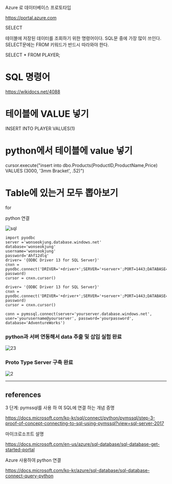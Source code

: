 Azure 로 데이터베이스 프로토타입 

https://portal.azure.com


SELECT

테이블에 저장된 데이터를 조회하기 위한 명령어이다.
SQL문 중에 가장 많이 쓰인다.
SELECT문에는 FROM 키워드가 반드시 따라와야 한다.


SELECT * FROM PLAYER;


# SQL 명령어

https://wikidocs.net/4088

# 테이블에 VALUE 넣기

INSERT INTO PLAYER VALUES(1)


# python에서 테이블에 value 넣기

 cursor.execute("insert into dbo.Products(ProductID,ProductName,Price) VALUES (3000, '3mm Bracket', .52)")
 
 
# Table에 있는거 모두 뽑아보기 
for 



python 연결

![sql](https://user-images.githubusercontent.com/11300712/40904365-816b1866-6815-11e8-92f1-c27c75dd929d.JPG)

```
import pyodbc
server ='wonseokjung.database.windows.net'
database='wonseokjung'
username='wonseokjung'
password='Ahf12dlq'
driver= '{ODBC Driver 13 for SQL Server}'
cnxn = pyodbc.connect('DRIVER='+driver+';SERVER='+server+';PORT=1443;DATABASE='+database+';UID='+username+';PWD='+ password)
cursor = cnxn.cursor()
```

```
driver= '{ODBC Driver 13 for SQL Server}'
cnxn = pyodbc.connect('DRIVER='+driver+';SERVER='+server+';PORT=1443;DATABASE='+database+';UID='+username+';PWD='+ password)
cursor = cnxn.cursor()
```
`conn = pymssql.connect(server='yourserver.database.windows.net', user='yourusername@yourserver', password='yourpassword', database='AdventureWorks')`

### python과 서버 연동해서 data 추출 및 삽입 실험 완료 
 
![23](https://user-images.githubusercontent.com/11300712/40948142-93b895c0-68a1-11e8-9822-cda7ed41351b.JPG)


### Proto Type Server 구축 완료 

![2](https://user-images.githubusercontent.com/11300712/40948143-93e20982-68a1-11e8-9b2f-19e201825053.JPG)



---

## references


3 단계: pymssql를 사용 하 여 SQL에 연결 하는 개념 증명

https://docs.microsoft.com/ko-kr/sql/connect/python/pymssql/step-3-proof-of-concept-connecting-to-sql-using-pymssql?view=sql-server-2017


마이크로소프트 설명 

https://docs.microsoft.com/en-us/azure/sql-database/sql-database-get-started-portal


Azure 사용하여 python 연결

https://docs.microsoft.com/ko-kr/azure/sql-database/sql-database-connect-query-python
